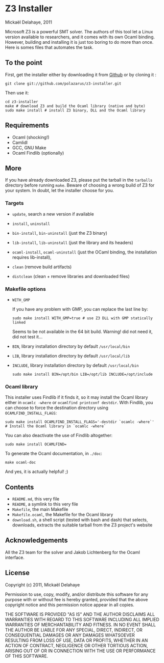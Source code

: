 Z3 Installer
============
Mickaël Delahaye, 2011

Microsoft Z3 is a powerful SMT solver. The authors of this tool let a Linux
version available to researchers, and it comes with its own Ocaml binding.
However, building and installing it is just too boring to do more than once.
Here is somes files that automates the task.

To the point
------------

First, get the installer either by downloading it from [Github][1]
or by cloning it :

	git clone git://github.com/polazarus/z3-installer.git

Then use it:

	cd z3-installer
	make # download Z3 and build the Ocaml library (native and byte)
	sudo make install # install Z3 binary, DLL and the Ocaml library

Requirements
------------

- Ocaml (shocking!)
- Camlidl
- GCC, GNU Make
- Ocaml Findlib (optionally)

More
----

If you have already downloaded Z3, please put the tarball in the `tarballs`
directory before running `make`. Beware of choosing a wrong build of Z3 for your
system. In doubt, let the installer choose for you.

### Targets

*   `update`, search a new version if available

*   `install`, `uninstall`
*   `bin-install`, `bin-uninstall` (just the Z3 binary)
*   `lib-install`, `lib-uninstall` (just the library and its headers)
*   `ocaml-install`, `ocaml-uninstall` (just the OCaml binding, the installation
    requires lib-install),

*   `clean` (remove build artifacts)
*   `distclean` (clean + remove libraries and downloaded files)

### Makefile options

*   `WITH_GMP`

    If you have any problem with GMP, you can replace the last line by:

        sudo make install WITH_GMP=true # use Z3 DLL with GMP statically linked

    Seems to be not available in the 64 bit build.
    Warning! did not need it, did not test it...

*   `BIN`, library installation directory by default `/usr/local/bin`
*   `LIB`, library installation directory by default `/usr/local/lib`
*   `INCLUDE`, library installation directory by default `/usr/local/bin`

        sudo make install BIN=/opt/bin LIB=/opt/lib INCLUDE=/opt/include

### Ocaml library

This installer uses Findlib if it finds it, so it may install the Ocaml library
either in `ocamlc -where` or `ocamlfind printconf destdir`. With Findlib, you
can choose to force the destination directory using `OCAMLFIND_INSTALL_FLAGS`:

    sudo make install OCAMLFIND_INSTALL_FLAGS='-destdir `ocamlc -where`'
    # Install the Ocaml library in `ocamlc -where`

You can also deactivate the use of Findlib altogether:

    sudo make install OCAMLFIND=

To generate the Ocaml documentation, in `./doc`:

    make ocaml-doc

And yes, it is actually helpful! ;)

Contents
--------
*   `README.md`, this very file
*   `README`, a symlink to this very file
*   `Makefile`, the main Makefile
*   `Makefile.ocaml`, the Makefile for the Ocaml library
*   `download.sh`, a shell script (tested with bash and dash) that selects,
    downloads, extracts the suitable tarball from the Z3 project's website

Acknowledgements
----------------
All the Z3 team for the solver and Jakob Lichtenberg for the Ocaml interface.

License
-------
Copyright (c) 2011, Mickaël Delahaye

Permission to use, copy, modify, and/or distribute this software for any purpose
with or without fee is hereby granted, provided that the above copyright notice
and this permission notice appear in all copies.

THE SOFTWARE IS PROVIDED "AS IS" AND THE AUTHOR DISCLAIMS ALL WARRANTIES WITH
REGARD TO THIS SOFTWARE INCLUDING ALL IMPLIED WARRANTIES OF MERCHANTABILITY AND
FITNESS. IN NO EVENT SHALL THE AUTHOR BE LIABLE FOR ANY SPECIAL, DIRECT,
INDIRECT, OR CONSEQUENTIAL DAMAGES OR ANY DAMAGES WHATSOEVER RESULTING FROM LOSS
OF USE, DATA OR PROFITS, WHETHER IN AN ACTION OF CONTRACT, NEGLIGENCE OR OTHER
TORTIOUS ACTION, ARISING OUT OF OR IN CONNECTION WITH THE USE OR PERFORMANCE OF
THIS SOFTWARE.


[1]: https://github.com/polazarus/ocaml-z3-makefile/tarball/master
